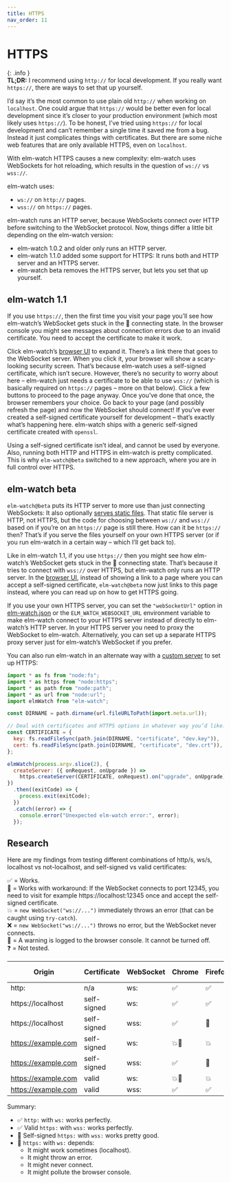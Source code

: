 ```yaml
---
title: HTTPS
nav_order: 11
---
```


# HTTPS

{: .info }  
**TL;DR:** I recommend using `http://` for local development. If you really want `https://`, there are ways to set that up yourself.

I’d say it’s the most common to use plain old `http://` when working on `localhost`. One could argue that `https://` would be better even for local development since it’s closer to your production environment (which most likely uses `https://`). To be honest, I’ve tried using `https://` for local development and can’t remember a single time it saved me from a bug. Instead it just complicates things with certificates. But there are some niche web features that are only available HTTPS, even on `localhost`.

With elm-watch HTTPS causes a new complexity: elm-watch uses WebSockets for hot reloading, which results in the question of `ws://` vs `wss://`.

elm-watch uses:

- `ws://` on `http://` pages.
- `wss://` on `https://` pages.

elm-watch runs an HTTP server, because WebSockets connect over HTTP before switching to the WebSocket protocol. Now, things differ a little bit depending on the elm-watch version:

- elm-watch 1.0.2 and older only runs an HTTP server.
- elm-watch 1.1.0 added some support for HTTPS: It runs both and HTTP server and an HTTPS server.
- elm-watch beta removes the HTTPS server, but lets you set that up yourself.

## elm-watch 1.1

If you use `https://`, then the first time you visit your page you’ll see how elm-watch’s WebSocket gets stuck in the 🔌 connecting state. In the browser console you might see messages about connection errors due to an invalid certificate. You need to accept the certificate to make it work.

Click elm-watch’s [browser UI](../browser-ui/) to expand it. There’s a link there that goes to the WebSocket server. When you click it, your browser will show a scary-looking security screen. That’s because elm-watch uses a self-signed certificate, which isn’t secure. However, there’s no security to worry about here – elm-watch just needs a certificate to be able to use `wss://` (which is basically required on `https://` pages – more on that below). Click a few buttons to proceed to the page anyway. Once you’ve done that once, the browser remembers your choice. Go back to your page (and possibly refresh the page) and now the WebSocket should connect! If you’ve ever created a self-signed certificate yourself for development – that’s exactly what’s happening here. elm-watch ships with a generic self-signed certificate created with `openssl`.

Using a self-signed certificate isn’t ideal, and cannot be used by everyone. Also, running both HTTP and HTTPS in elm-watch is pretty complicated. This is why `elm-watch@beta` switched to a new approach, where you are in full control over HTTPS.

## elm-watch beta

`elm-watch@beta` puts its HTTP server to more use than just connecting WebSockets: It also optionally [serves static files](../server/). That static file server is HTTP, not HTTPS, but the code for choosing between `ws://` and `wss://` based on if you’re on an `https://` page is still there. How can it be `https://` then? That’s if you serve the files yourself on your own HTTPS server (or if you run elm-watch in a certain way – which I’ll get back to).

Like in elm-watch 1.1, if you use `https://` then you might see how elm-watch’s WebSocket gets stuck in the 🔌 connecting state. That’s because it tries to connect with `wss://` over HTTPS, but elm-watch only runs an HTTP server. In the [browser UI](../browser-ui/), instead of showing a link to a page where you can accept a self-signed certificate, `elm-watch@beta` now just links to this page instead, where you can read up on how to get HTTPS going.

If you use your own HTTPS server, you can set the `"webSocketUrl"` option in [elm-watch.json](../elm-watch.json/) or the `ELM_WATCH_WEBSOCKET_URL` environment variable to make elm-watch connect to your HTTPS server instead of directly to elm-watch’s HTTP server. In your HTTPS server you need to proxy the WebSocket to elm-watch. Alternatively, you can set up a separate HTTPS proxy server just for elm-watch’s WebSocket if you prefer.

You can also run elm-watch in an alternate way with a [custom server](../server/#custom-server) to set up HTTPS:

```js
import * as fs from "node:fs";
import * as https from "node:https";
import * as path from "node:path";
import * as url from "node:url";
import elmWatch from "elm-watch";

const DIRNAME = path.dirname(url.fileURLToPath(import.meta.url));

// Deal with certificates and HTTPS options in whatever way you’d like:
const CERTIFICATE = {
  key: fs.readFileSync(path.join(DIRNAME, "certificate", "dev.key")),
  cert: fs.readFileSync(path.join(DIRNAME, "certificate", "dev.crt")),
};

elmWatch(process.argv.slice(2), {
  createServer: ({ onRequest, onUpgrade }) =>
    https.createServer(CERTIFICATE, onRequest).on("upgrade", onUpgrade),
})
  .then((exitCode) => {
    process.exit(exitCode);
  })
  .catch((error) => {
    console.error("Unexpected elm-watch error:", error);
  });
```

## Research

Here are my findings from testing different combinations of http/s, ws/s, localhost vs not-localhost, and self-signed vs valid certificates:

✅ = Works.  
🤕 = Works with workaround: If the WebSocket connects to port 12345, you need to visit for example https://localhost:12345 once and accept the self-signed certificate.  
💥 = `new WebSocket("ws://...")` immediately throws an error (that can be caught using `try-catch`).  
❌ = `new WebSocket("ws://...")` throws no error, but the WebSocket never connects.  
📢 = A warning is logged to the browser console. It cannot be turned off.  
❓ = Not tested.

| Origin | Certificate | WebSocket | Chrome | Firefox | Safari | iOS Safari |
| --- | --- | --- | --- | --- | --- | --- |
| http: | n/a | ws: | ✅ | ✅ | ✅ | ✅ |
| https://localhost | self-signed | ws: | ✅ | ✅ | ❌📢 | ❌📢 |
| https://localhost | self-signed | wss: | ✅ | 🤕 | 🤕 | ✅ |
| https://example.com | self-signed | ws: | 💥📢 | 💥 | ❌📢 | ❓ |
| https://example.com | self-signed | wss: | ✅ | 🤕 | 🤕 | ❓ |
| https://example.com | valid | ws: | 💥📢 | 💥 | ❌📢 | ❌📢 |
| https://example.com | valid | wss: | ✅ | ✅ | ✅ | ✅ |

Summary:

- ✅ `http:` with `ws:` works perfectly.
- ✅ Valid `https:` with `wss:` works perfectly.
- 🤕 Self-signed `https:` with `wss:` works pretty good.
- 🚨 `https:` with `ws:` depends:
  - It might work sometimes (localhost).
  - It might throw an error.
  - It might never connect.
  - It might pollute the browser console.

